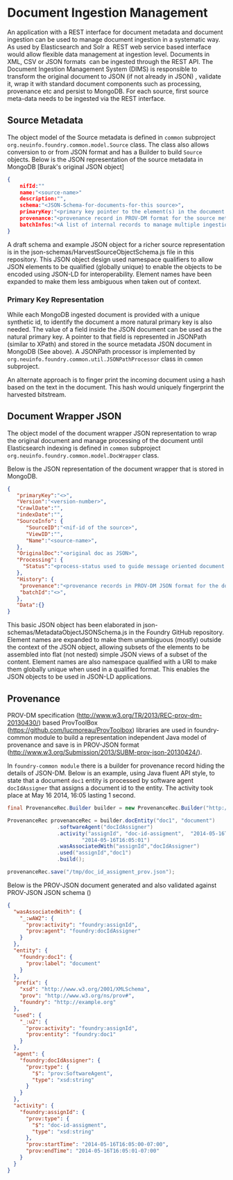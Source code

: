 Document Ingestion Management
=============================

An application with a REST interface for document metadata and document ingestion can be used to manage document ingestion in a systematic way. 
As used by Elasticsearch and Solr a  REST web service based interface would allow flexible data management at ingestion level. 
Documents in XML, CSV or JSON formats  can be ingested through the REST API. 
The Document Ingestion Management System (DIMS) is responsible to transform the original document to JSON (if not already in JSON) , validate it, 
wrap it with standard document components such as processing, provenance etc 
and persist to MongoDB. 
For each source, first source meta-data needs to be ingested via the REST interface. 

## Source Metadata

The object model of the Source metadata is defined in `common` subproject 
`org.neuinfo.foundry.common.model.Source` class. The 
class also allows conversion to or from JSON format and has a Builder 
to build `Source` objects. 
Below is the JSON representation of the source metadata in MongoDB [Burak's original JSON object]

```JSON
{
    nifId:""
    name:"<source-name>"
    description:"",
    schema:"<JSON-Schema-for-documents-for-this source>",
    primaryKey:"<primary key pointer to the element(s) in the document in JSON Path format>",
    provenance:"<provenance record in PROV-DM format for the source metadata ingestion>",
    batchInfos:"<A list of internal records to manage multiple ingestion batches>"
}
```

A draft schema and example JSON object for a richer source representation is in the json-schemas/HarvestSourceObjectSchema.js file in this repository. This JSON object design used namespace qualifiers to allow JSON elements to be qualified (globally unique) to enable the objects to be encoded using JSON-LD for interoperability.  Element names have been expanded to make them less ambiguous when taken out of context. 

### Primary Key Representation

While each MongoDB ingested document is provided with a unique synthetic id, to identify the document a more natural primary key is also needed. 
The value of a field inside the JSON document can be used as the natural primary key. A pointer to that field is represented in JSONPath (similar to XPath) 
and stored in the source metadata JSON document in MongoDB (See above). 
A JSONPath processor is implemented by `org.neuinfo.foundry.common.util.JSONPathProcessor` class in `common` subproject.

An alternate approach is to finger print the incoming document using a hash based on the text in the document. This hash would uniquely fingerprint the harvested bitstream.

## Document Wrapper JSON

The object model of the document wrapper JSON representation to wrap the original document and manage processing of the document until Elasticsearch indexing is defined in `common` subproject 
`org.neuinfo.foundry.common.model.DocWrapper` class. 

Below is the JSON representation of the document wrapper that is stored in MongoDB.

```JSON
{
   "primaryKey":"<>",
   "Version":"<version-number>",
   "CrawlDate":"",
   "indexDate":"",
   "SourceInfo": { 
      "SourceID":"<nif-id of the source>",
      "ViewID":"",
      "Name":"<source-name>",
   },   
   "OriginalDoc":"<original doc as JSON>",
   "Processing": {
     "Status":"<process-status used to guide message oriented document processors>",
   },
   "History": {
    "provenance":"<provenance records in PROV-DM JSON format for the document ingestion and processing>",
    "batchId":"<>",
   },
   "Data":{}
}
```

This basic JSON object has been elaborated in json-schemas/MetadataObjectJSONSchema.js in the Foundry GitHub repository. Element names are expanded to make them unambiguous (mostly) outside the context of the JSON object, allowing subsets of the elements to be assembled into flat (not nested) simple JSON views of a subset of the content. Element names are also namespace qualified with a URI to make them globally unique when used in a qualified format. This enables the JSON objects to be used in JSON-LD applications.


## Provenance

PROV-DM specification (http://www.w3.org/TR/2013/REC-prov-dm-20130430/) based ProvToolBox (https://github.com/lucmoreau/ProvToolbox) libraries are used in foundry-common module to build a representation independent Java model of provenance and save is in PROV-JSON format (http://www.w3.org/Submission/2013/SUBM-prov-json-20130424/).

In `foundry-common module` there is a builder for provenance record hiding the details of JSON-DM. Below is an example, using Java fluent API style, to state that a document `doc1` entity is processed by  software agent `docIdAssigner` that assigns a document id to the entity. The activity took place at May 16 2014, 16:05 lasting 1 second.

```java
final ProvenanceRec.Builder builder = new ProvenanceRec.Builder("http://example.org", "foundry");

ProvenanceRec provenanceRec = builder.docEntity("doc1", "document")
                .softwareAgent("docIdAssigner")
                .activity("assignId", "doc-id-assigment",  "2014-05-16T16:05:00",
                        "2014-05-16T16:05:01")
                .wasAssociatedWith("assignId","docIdAssigner")
                .used("assignId","doc1")
                .build();

provenanceRec.save("/tmp/doc_id_assigment_prov.json");
```

Below is the PROV-JSON document generated and also validated against PROV-JSON JSON schema ()

```JSON
{
  "wasAssociatedWith": {
    "_:wAW2": {
      "prov:activity": "foundry:assignId",
      "prov:agent": "foundry:docIdAssigner"
    }
  },
  "entity": {
    "foundry:doc1": {
      "prov:label": "document"
    }
  },
  "prefix": {
    "xsd": "http://www.w3.org/2001/XMLSchema",
    "prov": "http://www.w3.org/ns/prov#",
    "foundry": "http://example.org"
  },
  "used": {
    "_:u2": {
      "prov:activity": "foundry:assignId",
      "prov:entity": "foundry:doc1"
    }
  },
  "agent": {
    "foundry:docIdAssigner": {
      "prov:type": {
        "$": "prov:SoftwareAgent",
        "type": "xsd:string"
      }
    }
  },
  "activity": {
    "foundry:assignId": {
      "prov:type": {
        "$": "doc-id-assigment",
        "type": "xsd:string"
      },
      "prov:startTime": "2014-05-16T16:05:00-07:00",
      "prov:endTime": "2014-05-16T16:05:01-07:00"
    }
  }
}
```


